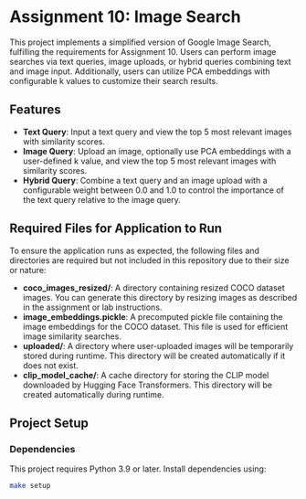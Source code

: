 # Assignment 10: Image Search
  
This project implements a simplified version of Google Image Search, fulfilling the requirements for Assignment 10. Users can perform image searches via text queries, image uploads, or hybrid queries combining text and image input. Additionally, users can utilize PCA embeddings with configurable k values to customize their search results.
  
## **Features**  
- **Text Query**: Input a text query and view the top 5 most relevant images with similarity scores.  
- **Image Query**: Upload an image, optionally use PCA embeddings with a user-defined k value, and view the top 5 most relevant images with similarity scores.  
- **Hybrid Query**: Combine a text query and an image upload with a configurable weight between 0.0 and 1.0 to control the importance of the text query relative to the image query.  

## **Required Files for Application to Run**  
To ensure the application runs as expected, the following files and directories are required but not included in this repository due to their size or nature:   

- **coco_images_resized/**: A directory containing resized COCO dataset images. You can generate this directory by resizing images as described in the assignment or lab instructions.  
- **image_embeddings.pickle**: A precomputed pickle file containing the image embeddings for the COCO dataset. This file is used for efficient image similarity searches.  
- **uploaded/**: A directory where user-uploaded images will be temporarily stored during runtime. This directory will be created automatically if it does not exist.  
- **clip_model_cache/**: A cache directory for storing the CLIP model downloaded by Hugging Face Transformers. This directory will be created automatically during runtime.  
  
## **Project Setup**  
### **Dependencies**  
This project requires Python 3.9 or later. Install dependencies using:  
```bash  
make setup  
